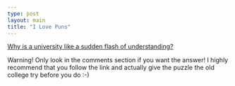 ```yaml
---
type: post
layout: main
title: "I Love Puns"
---
```

[Why is a university like a sudden flash of
understanding?](http://www.nytimes.com/2005/06/04/opinion/05puzz.html)

  
Warning! Only look in the comments section if you want the answer! I highly
recommend that you follow the link and actually give the puzzle the old
college try before you do :-)

